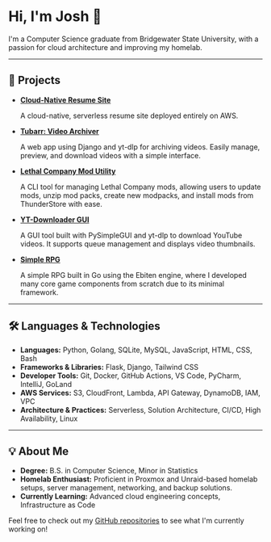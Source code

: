 # Hi, I'm Josh 👋

I'm a Computer Science graduate from Bridgewater State University, with a passion for cloud architecture and improving my homelab.

---

## 🚀 Projects

- **[Cloud-Native Resume Site](https://github.com/Teknicallity/portfolio-website)**

  A cloud-native, serverless resume site deployed entirely on AWS.

- **[Tubarr: Video Archiver](https://github.com/Teknicallity/tubarr)**

  A web app using Django and yt-dlp for archiving videos. Easily manage, preview, and download videos with a simple interface.

- **[Lethal Company Mod Utility](https://github.com/Teknicallity/LC-ModUtility)**

  A CLI tool for managing Lethal Company mods, allowing users to update mods, unzip mod packs, create new modpacks, and install mods from ThunderStore with ease.

- **[YT-Downloader GUI](https://github.com/Teknicallity/YT-DLP-GUI)**

  A GUI tool built with PySimpleGUI and yt-dlp to download YouTube videos. It supports queue management and displays video thumbnails.

- **[Simple RPG](https://github.com/Teknicallity/Micro_RPG)**

  A simple RPG built in Go using the Ebiten engine, where I developed many core game components from scratch due to its minimal framework.


---

## 🛠️ Languages & Technologies

- **Languages:** Python, Golang, SQLite, MySQL, JavaScript, HTML, CSS, Bash
- **Frameworks & Libraries:** Flask, Django, Tailwind CSS
- **Developer Tools:** Git, Docker, GitHub Actions, VS Code, PyCharm, IntelliJ, GoLand
- **AWS Services:** S3, CloudFront, Lambda, API Gateway, DynamoDB, IAM, VPC
- **Architecture & Practices:** Serverless, Solution Architecture, CI/CD, High Availability, Linux

---

## 💡 About Me

- **Degree:** B.S. in Computer Science, Minor in Statistics
- **Homelab Enthusiast:** Proficient in Proxmox and Unraid-based homelab setups, server management, networking, and backup solutions.
- **Currently Learning:** Advanced cloud engineering concepts, Infrastructure as Code

Feel free to check out my [GitHub repositories](https://github.com/Teknicallity?tab=repositories) to see what I'm currently working on!
